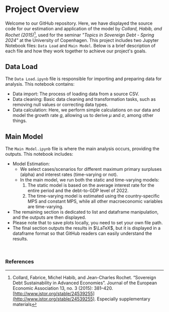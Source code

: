 # Project Overview
Welcome to our GitHub repository. Here, we have displayed the source code for our estimation and application of the model by *Collard, Habib, and Rochet (2015)*[^1], used for the seminar *"Topics in Sovereign Debt - Spring 2024"* at the University of Copenhagen. This project includes two Jupyter Notebook files: `Data Load` and `Main Model`. Below is a brief description of each file and how they work together to achieve our project's goals.

## Data Load
The `Data Load.ipynb` file is responsible for importing and preparing data for analysis. This notebook contains:
- Data import: The process of loading data from a source CSV.
- Data cleaning: Basic data cleaning and transformation tasks, such as removing null values or correcting data types.
- Data calculation: Here, we perform simple calculations on our data and model the growth rate $g$, allowing us to derive $\mu$ and $\sigma$, among other things.

## Main Model
The `Main Model.ipynb` file is where the main analysis occurs, providing the outputs. This notebook includes:
- Model Estimation:
  - We select cases/scenarios for different maximum primary surpluses (alpha) and interest rates (time-varying or not).
  - In the main model, we run both the static and time-varying models:
    1. The static model is based on the average interest rate for the entire period and the debt-to-GDP level of 2022.
    2. The time-varying model is estimated using the country-specific MPS and constant MPS, while all other macroeconomic variables are time-varying.
- The remaining section is dedicated to list and dataframe manipulation, and the outputs are then displayed.
- Please note that to save plots locally, you need to set your own file path.
- The final section outputs the results in $\LaTeX$, but it is displayed in a dataframe format so that GitHub readers can easily understand the results.

$$~$$

### References
[^1]: Collard, Fabrice, Michel Habib, and Jean-Charles Rochet. “Sovereign Debt Sustainability in Advanced Economies”. Journal of the European Economic Association 13, no. 3 (2015): 381–420. [http://www.jstor.org/stable/24539255](http://www.jstor.org/stable/24539255). Especially supplementary materials

